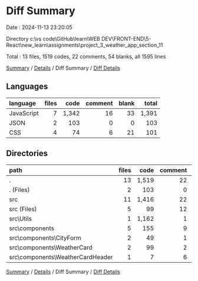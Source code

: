 # Diff Summary

Date : 2024-11-13 23:20:05

Directory c:\\vs code\\GitHub\\learn\\WEB DEV\\FRONT-END\\5-React\\new_learn\\assignments\\project_3_weather_app_section_11

Total : 13 files,  1519 codes, 22 comments, 54 blanks, all 1595 lines

[Summary](results.md) / [Details](details.md) / Diff Summary / [Diff Details](diff-details.md)

## Languages
| language | files | code | comment | blank | total |
| :--- | ---: | ---: | ---: | ---: | ---: |
| JavaScript | 7 | 1,342 | 16 | 33 | 1,391 |
| JSON | 2 | 103 | 0 | 0 | 103 |
| CSS | 4 | 74 | 6 | 21 | 101 |

## Directories
| path | files | code | comment | blank | total |
| :--- | ---: | ---: | ---: | ---: | ---: |
| . | 13 | 1,519 | 22 | 54 | 1,595 |
| . (Files) | 2 | 103 | 0 | 0 | 103 |
| src | 11 | 1,416 | 22 | 54 | 1,492 |
| src (Files) | 5 | 99 | 12 | 10 | 121 |
| src\\Utils | 1 | 1,162 | 1 | 9 | 1,172 |
| src\\components | 5 | 155 | 9 | 35 | 199 |
| src\\components\\CityForm | 2 | 49 | 1 | 7 | 57 |
| src\\components\\WeatherCard | 2 | 99 | 2 | 23 | 124 |
| src\\components\\WeatherCardHeader | 1 | 7 | 6 | 5 | 18 |

[Summary](results.md) / [Details](details.md) / Diff Summary / [Diff Details](diff-details.md)